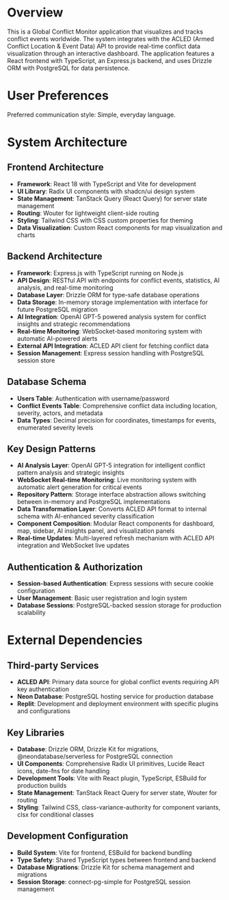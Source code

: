 # Overview

This is a Global Conflict Monitor application that visualizes and tracks conflict events worldwide. The system integrates with the ACLED (Armed Conflict Location & Event Data) API to provide real-time conflict data visualization through an interactive dashboard. The application features a React frontend with TypeScript, an Express.js backend, and uses Drizzle ORM with PostgreSQL for data persistence.

# User Preferences

Preferred communication style: Simple, everyday language.

# System Architecture

## Frontend Architecture
- **Framework**: React 18 with TypeScript and Vite for development
- **UI Library**: Radix UI components with shadcn/ui design system
- **State Management**: TanStack Query (React Query) for server state management
- **Routing**: Wouter for lightweight client-side routing
- **Styling**: Tailwind CSS with CSS custom properties for theming
- **Data Visualization**: Custom React components for map visualization and charts

## Backend Architecture
- **Framework**: Express.js with TypeScript running on Node.js
- **API Design**: RESTful API with endpoints for conflict events, statistics, AI analysis, and real-time monitoring
- **Database Layer**: Drizzle ORM for type-safe database operations
- **Data Storage**: In-memory storage implementation with interface for future PostgreSQL migration
- **AI Integration**: OpenAI GPT-5 powered analysis system for conflict insights and strategic recommendations
- **Real-time Monitoring**: WebSocket-based monitoring system with automatic AI-powered alerts
- **External API Integration**: ACLED API client for fetching conflict data
- **Session Management**: Express session handling with PostgreSQL session store

## Database Schema
- **Users Table**: Authentication with username/password
- **Conflict Events Table**: Comprehensive conflict data including location, severity, actors, and metadata
- **Data Types**: Decimal precision for coordinates, timestamps for events, enumerated severity levels

## Key Design Patterns
- **AI Analysis Layer**: OpenAI GPT-5 integration for intelligent conflict pattern analysis and strategic insights
- **WebSocket Real-time Monitoring**: Live monitoring system with automatic alert generation for critical events
- **Repository Pattern**: Storage interface abstraction allows switching between in-memory and PostgreSQL implementations
- **Data Transformation Layer**: Converts ACLED API format to internal schema with AI-enhanced severity classification
- **Component Composition**: Modular React components for dashboard, map, sidebar, AI insights panel, and visualization panels
- **Real-time Updates**: Multi-layered refresh mechanism with ACLED API integration and WebSocket live updates

## Authentication & Authorization
- **Session-based Authentication**: Express sessions with secure cookie configuration
- **User Management**: Basic user registration and login system
- **Database Sessions**: PostgreSQL-backed session storage for production scalability

# External Dependencies

## Third-party Services
- **ACLED API**: Primary data source for global conflict events requiring API key authentication
- **Neon Database**: PostgreSQL hosting service for production database
- **Replit**: Development and deployment environment with specific plugins and configurations

## Key Libraries
- **Database**: Drizzle ORM, Drizzle Kit for migrations, @neondatabase/serverless for PostgreSQL connection
- **UI Components**: Comprehensive Radix UI primitives, Lucide React icons, date-fns for date handling
- **Development Tools**: Vite with React plugin, TypeScript, ESBuild for production builds
- **State Management**: TanStack React Query for server state, Wouter for routing
- **Styling**: Tailwind CSS, class-variance-authority for component variants, clsx for conditional classes

## Development Configuration
- **Build System**: Vite for frontend, ESBuild for backend bundling
- **Type Safety**: Shared TypeScript types between frontend and backend
- **Database Migrations**: Drizzle Kit for schema management and migrations
- **Session Storage**: connect-pg-simple for PostgreSQL session management